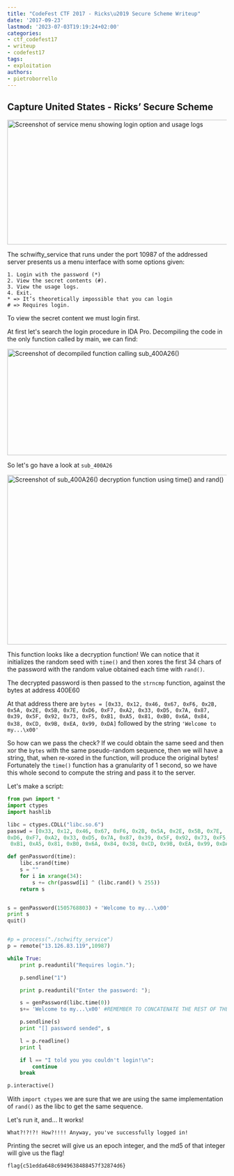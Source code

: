 ```yaml
---
title: "CodeFest CTF 2017 - Ricks\u2019 Secure Scheme Writeup"
date: '2017-09-23'
lastmod: '2023-07-03T19:19:24+02:00'
categories:
- ctf_codefest17
- writeup
- codefest17
tags:
- exploitation
authors:
- pietroborrello
---
```


## Capture United States - Ricks’ Secure Scheme


<img class="img-responsive" src="{{ site-url }}/assets/codefest17/USA-1.png" alt="Screenshot of service menu showing login option and usage logs" width="603" height="286">


The schwifty_service that runs under the port 10987 of the addressed server presents us a menu interface with some options given:



```
1. Login with the password (*)
2. View the secret contents (#).
3. View the usage logs.
4. Exit.
* => It’s theoretically impossible that you can login
# => Requires login.
```

To view the secret content we must login first.

At first let's search the login procedure in IDA Pro. Decompiling the code in the only function called by main, we can find:

<img class="img-responsive" src="{{ site-url }}/assets/codefest17/USA-2.png" alt="Screenshot of decompiled function calling sub_400A26()" width="603" height="244">

So let's go have a look at `sub_400A26`

<img class="img-responsive" src="{{ site-url }}/assets/codefest17/USA-3.png" alt="Screenshot of sub_400A26() decryption function using time() and rand()" width="603" height="389">

This function looks like a decryption function! We can notice that it initializes the random seed with `time()` and then xores the first 34 chars of the password with the random value obtained each time with `rand()`.

The decrypted password is then passed to the `strncmp` function, against the bytes at address 400E60

At that address there are `bytes = [0x33, 0x12, 0x46, 0x67, 0xF6, 0x2B, 0x5A, 0x2E, 0x5B, 0x7E, 0xD6, 0xF7, 0xA2, 0x33, 0xD5, 0x7A, 0x87, 0x39, 0x5F, 0x92, 0x73, 0xF5, 0xB1, 0xA5, 0x81, 0xB0, 0x6A, 0x84, 0x38, 0xCD, 0x9B, 0xEA, 0x99, 0xDA]` followed by the string `'Welcome to my...\x00'`

So how can we pass the check? If we could obtain the same seed and then xor the `bytes` with the same pseudo-random sequence, then we will have a string, that, when re-xored in the function, will produce the original bytes!
Fortunately the `time()` function has a granularity of 1 second, so we have this whole second to compute the string and pass it to the server.

Let's make a script:
```python
from pwn import *
import ctypes
import hashlib

libc = ctypes.CDLL("libc.so.6")
passwd = [0x33, 0x12, 0x46, 0x67, 0xF6, 0x2B, 0x5A, 0x2E, 0x5B, 0x7E,
0xD6, 0xF7, 0xA2, 0x33, 0xD5, 0x7A, 0x87, 0x39, 0x5F, 0x92, 0x73, 0xF5,
 0xB1, 0xA5, 0x81, 0xB0, 0x6A, 0x84, 0x38, 0xCD, 0x9B, 0xEA, 0x99, 0xDA]

def genPassword(time):
    libc.srand(time)
    s = ""
    for i in xrange(34):
        s += chr(passwd[i] ^ (libc.rand() % 255))
    return s


s = genPassword(1505768803) + 'Welcome to my...\x00'    
print s
quit()


#p = process("./schwifty_service")
p = remote("13.126.83.119",10987)

while True:
    print p.readuntil("Requires login.");

    p.sendline("1")

    print p.readuntil("Enter the password: ");

    s = genPassword(libc.time(0))
    s+= 'Welcome to my...\x00' #REMEMBER TO CONCATENATE THE REST OF THE STRING

    p.sendline(s)
    print "[] password sended", s

    l = p.readline()
    print l

    if l == "I told you you couldn't login!\n":
        continue
    break

p.interactive()

```

With `import ctypes` we are sure that we are using the same implementation of `rand()` as the libc to get the same sequence.

Let's run it, and... It works!
```
What?!?!?! How?!!!! Anyway, you've successfully logged in!
```

Printing the secret will give us an epoch integer, and the md5 of that integer will give us the flag!
```
flag{c51edda648c6949638488457f32874d6}
```
